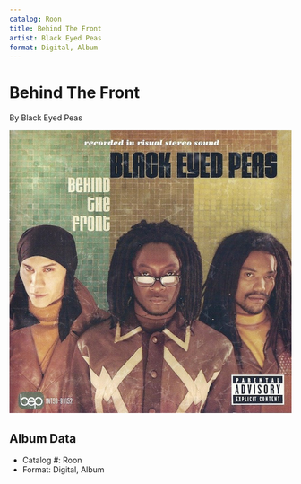 ```yaml
---
catalog: Roon
title: Behind The Front
artist: Black Eyed Peas
format: Digital, Album
---
```


# Behind The Front

By Black Eyed Peas

![](../../assets/albumcovers/Black_Eyed_Peas-Behind_The_Front.png)

## Album Data

- Catalog #: Roon
- Format: Digital, Album

